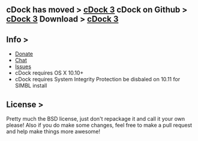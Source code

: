 cDock has moved > [cDock 3](https://w0lfschild.github.io/app_cDock.html)
cDock on Github > [cDock 3](https://github.com/w0lfschild/cDock2)
Download > [cDock 3](https://github.com/w0lfschild/app_updates/raw/master/cDock/cDock_master.zip)
-

Info >
-
* [Donate](https://www.paypal.me/w0lfspapa)
* [Chat](https://gitter.im/w0lfschild/cDock)
* [Issues](https://github.com/w0lfschild/cDock2/issues)
* cDock requires OS X 10.10+
* cDock requires System Integrity Protection be disbaled on 10.11 for SIMBL install

License >
-
Pretty much the BSD license, just don't repackage it and call it your own please!
Also if you do make some changes, feel free to make a pull request and help make things more awesome!
